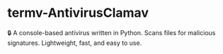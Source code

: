 # termv-AntivirusClamav
🔒 A console-based antivirus written in Python. Scans files for malicious signatures. Lightweight, fast, and easy to use.
